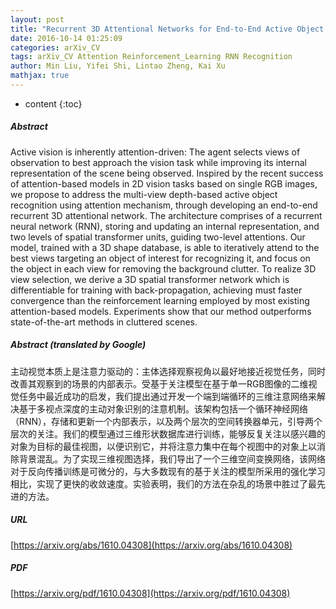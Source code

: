 ```yaml
---
layout: post
title: "Recurrent 3D Attentional Networks for End-to-End Active Object Recognition in Cluttered Scenes"
date: 2016-10-14 01:25:09
categories: arXiv_CV
tags: arXiv_CV Attention Reinforcement_Learning RNN Recognition
author: Min Liu, Yifei Shi, Lintao Zheng, Kai Xu
mathjax: true
---
```


* content
{:toc}

##### Abstract
Active vision is inherently attention-driven: The agent selects views of observation to best approach the vision task while improving its internal representation of the scene being observed. Inspired by the recent success of attention-based models in 2D vision tasks based on single RGB images, we propose to address the multi-view depth-based active object recognition using attention mechanism, through developing an end-to-end recurrent 3D attentional network. The architecture comprises of a recurrent neural network (RNN), storing and updating an internal representation, and two levels of spatial transformer units, guiding two-level attentions. Our model, trained with a 3D shape database, is able to iteratively attend to the best views targeting an object of interest for recognizing it, and focus on the object in each view for removing the background clutter. To realize 3D view selection, we derive a 3D spatial transformer network which is differentiable for training with back-propagation, achieving must faster convergence than the reinforcement learning employed by most existing attention-based models. Experiments show that our method outperforms state-of-the-art methods in cluttered scenes.

##### Abstract (translated by Google)
主动视觉本质上是注意力驱动的：主体选择观察视角以最好地接近视觉任务，同时改善其观察到的场景的内部表示。受基于关注模型在基于单一RGB图像的二维视觉任务中最近成功的启发，我们提出通过开发一个端到端循环的三维注意网络来解决基于多视点深度的主动对象识别的注意机制。该架构包括一个循环神经网络（RNN），存储和更新一个内部表示，以及两个层次的空间转换器单元，引导两个层次的关注。我们的模型通过三维形状数据库进行训练，能够反复关注以感兴趣的对象为目标的最佳视图，以便识别它，并将注意力集中在每个视图中的对象上以消除背景混乱。为了实现三维视图选择，我们导出了一个三维空间变换网络，该网络对于反向传播训练是可微分的，与大多数现有的基于关注的模型所采用的强化学习相比，实现了更快的收敛速度。实验表明，我们的方法在杂乱的场景中胜过了最先进的方法。

##### URL
[https://arxiv.org/abs/1610.04308](https://arxiv.org/abs/1610.04308)

##### PDF
[https://arxiv.org/pdf/1610.04308](https://arxiv.org/pdf/1610.04308)

